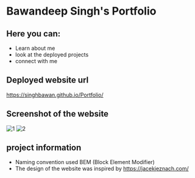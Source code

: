 # Bawandeep Singh's Portfolio

## Here you can:

* Learn about me
* look at the deployed projects
* connect with me 


## Deployed website url
https://singhbawan.github.io/Portfolio/

## Screenshot of the website

![1](https://user-images.githubusercontent.com/107228288/179132566-cac30dfd-8e0e-4142-b427-8f2ed3cb0285.png)
![2](https://user-images.githubusercontent.com/107228288/179132574-a583c9af-a11e-470c-b72f-177046ecf7a3.png)

## project information

* Naming convention used BEM (Block Element Modifier)
* The design of the website was inspired by https://jacekjeznach.com/


